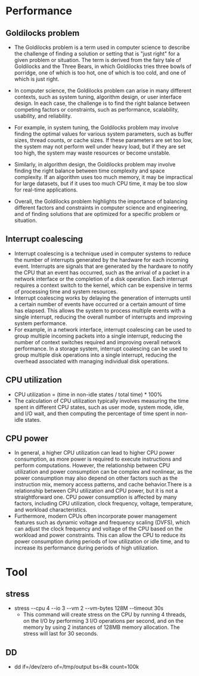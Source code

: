# Performance
## Goldilocks problem
- The Goldilocks problem is a term used in computer science to describe the challenge of finding a solution or setting that is "just right" for a given problem or situation. The term is derived from the fairy tale of Goldilocks and the Three Bears, in which Goldilocks tries three bowls of porridge, one of which is too hot, one of which is too cold, and one of which is just right.

- In computer science, the Goldilocks problem can arise in many different contexts, such as system tuning, algorithm design, or user interface design. In each case, the challenge is to find the right balance between competing factors or constraints, such as performance, scalability, usability, and reliability.

- For example, in system tuning, the Goldilocks problem may involve finding the optimal values for various system parameters, such as buffer sizes, thread counts, or cache sizes. If these parameters are set too low, the system may not perform well under heavy load, but if they are set too high, the system may waste resources or become unstable.

- Similarly, in algorithm design, the Goldilocks problem may involve finding the right balance between time complexity and space complexity. If an algorithm uses too much memory, it may be impractical for large datasets, but if it uses too much CPU time, it may be too slow for real-time applications.

- Overall, the Goldilocks problem highlights the importance of balancing different factors and constraints in computer science and engineering, and of finding solutions that are optimized for a specific problem or situation.
## Interrupt coalescing
- Interrupt coalescing is a technique used in computer systems to reduce the number of interrupts generated by the hardware for each incoming event. Interrupts are signals that are generated by the hardware to notify the CPU that an event has occurred, such as the arrival of a packet in a network interface or the completion of a disk operation. Each interrupt requires a context switch to the kernel, which can be expensive in terms of processing time and system resources.
- Interrupt coalescing works by delaying the generation of interrupts until a certain number of events have occurred or a certain amount of time has elapsed. This allows the system to process multiple events with a single interrupt, reducing the overall number of interrupts and improving system performance.
- For example, in a network interface, interrupt coalescing can be used to group multiple incoming packets into a single interrupt, reducing the number of context switches required and improving overall network performance. In a storage system, interrupt coalescing can be used to group multiple disk operations into a single interrupt, reducing the overhead associated with managing individual disk operations.

## CPU utilization
- CPU utilization = (time in non-idle states / total time) * 100%
- The calculation of CPU utilization typically involves measuring the time spent in different CPU states, such as user mode, system mode, idle, and I/O wait, and then computing the percentage of time spent in non-idle states.

## CPU power
- In general, a higher CPU utilization can lead to higher CPU power consumption, as more power is required to execute instructions and perform computations. However, the relationship between CPU utilization and power consumption can be complex and nonlinear, as the power consumption may also depend on other factors such as the instruction mix, memory access patterns, and cache behavior.There is a relationship between CPU utilization and CPU power, but it is not a straightforward one. CPU power consumption is affected by many factors, including CPU utilization, clock frequency, voltage, temperature, and workload characteristics.
- Furthermore, modern CPUs often incorporate power management features such as dynamic voltage and frequency scaling (DVFS), which can adjust the clock frequency and voltage of the CPU based on the workload and power constraints. This can allow the CPU to reduce its power consumption during periods of low utilization or idle time, and to increase its performance during periods of high utilization.

# Tool
## stress
- stress --cpu 4 --io 3 --vm 2 --vm-bytes 128M --timeout 30s
  - This command will create stress on the CPU by running 4 threads, on the I/O by performing 3 I/O operations per second, and on the memory by using 2 instances of 128MB memory allocation. The stress will last for 30 seconds.
## DD
- dd if=/dev/zero of=/tmp/output bs=8k count=100k

